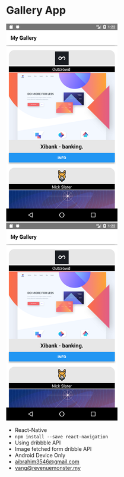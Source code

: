 # Gallery App

![Home Screen](./images/screenshot1.png) ![Info Screen](./images/screenshot1.png)

* React-Native
* `npm install --save react-navigation`
* Using dribbble API
* Image fetched form dribble API
* Android Device Only
* aibrahim3546@gmail.com
* [yang@revenuemonster.my](yang@revenuemonster.my)
